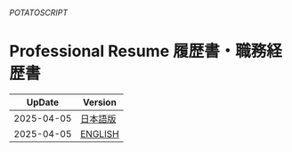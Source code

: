 ###### POTATOSCRIPT 

# **Professional Resume 履歴書・職務経歴書**  

| UpDate       | Version |
|------------|------------------------------------------------|
| 2025-04-05 | [日本語版](https://potatoscript.github.io/resume-japanese/) |
| 2025-04-05 | [ENGLISH](https://potatoscript.github.io/resume-english/) |


